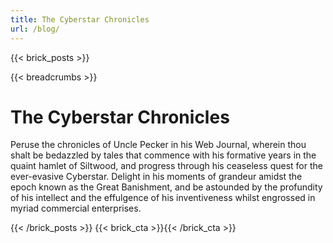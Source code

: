 ```yaml
---
title: The Cyberstar Chronicles
url: /blog/
---
```

{{< brick_posts >}}

{{< breadcrumbs >}}

# The Cyberstar Chronicles

Peruse the chronicles of Uncle Pecker in his Web Journal, wherein thou shalt be bedazzled by tales that commence with his formative years in the quaint hamlet of Siltwood, and progress through his ceaseless quest for the ever-evasive Cyberstar. Delight in his moments of grandeur amidst the epoch known as the Great Banishment, and be astounded by the profundity of his intellect and the effulgence of his inventiveness whilst engrossed in myriad commercial enterprises.

{{< /brick_posts >}}
{{< brick_cta >}}{{< /brick_cta >}}